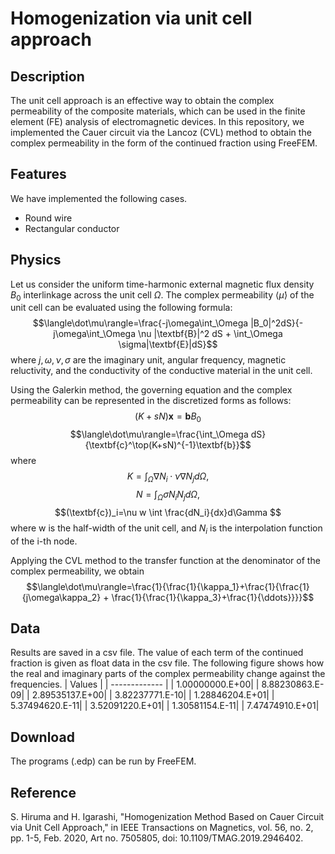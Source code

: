 # Homogenization via unit cell approach
## Description
The unit cell approach is an effective way to obtain the complex permeability of the composite materials, which can be used in the finite element (FE) analysis of electromagnetic devices. 
In this repository, we implemented the Cauer circuit via the Lancoz (CVL) method to obtain the complex permeability in the form of the continued fraction using FreeFEM.

## Features
We have implemented the following cases.
- Round wire
- Rectangular conductor

## Physics
Let us consider the uniform time-harmonic external magnetic flux density $B_0$ interlinkage across the unit cell $\Omega$. The complex permeability $\langle\dot\mu\rangle$ of the unit cell can be evaluated using the following formula:
$$\langle\dot\mu\rangle=\frac{-j\omega\int_\Omega |B_0|^2dS}{-j\omega\int_\Omega \nu |\textbf{B}|^2 dS + \int_\Omega \sigma|\textbf{E}|dS}$$
where $j,\omega,\nu,\sigma$ are the imaginary unit, angular frequency, magnetic reluctivity, and the conductivity of the conductive material in the unit cell.

Using the Galerkin method, the governing equation and the complex permeability can be represented in the discretized forms as follows:
$$(K+sN)\textbf{x}=\textbf{b}B_0$$
$$\langle\dot\mu\rangle=\frac{\int_\Omega dS}{\textbf{c}^\top(K+sN)^{-1}\textbf{b}}$$
where
$$K=\int_\Omega \nabla N_i\cdot\nu\nabla N_j d\Omega,$$
$$N=\int_\Omega \sigma N_iN_jd\Omega,$$
$$(\textbf{c})_i=\nu w \int \frac{dN_i}{dx}d\Gamma $$
where w is the half-width of the unit cell, and $N_i$ is the interpolation function of the i-th node.

Applying the CVL method to the transfer function at the denominator of the complex permeability, we obtain
$$\langle\dot\mu\rangle=\frac{1}{\frac{1}{\kappa_1}+\frac{1}{\frac{1}{j\omega\kappa_2} + \frac{1}{\frac{1}{\kappa_3}+\frac{1}{\ddots}}}}$$

## Data
Results are saved in a csv file. The value of each term of the continued fraction is given as float data in the csv file. The following figure shows how the real and imaginary parts of the complex permeability change against the frequencies.
| Values  |
| ------------- | 
| 1.00000000.E+00| 
| 8.88230863.E-09| 
| 2.89535137.E+00| 
| 3.82237771.E-10| 
| 1.28846204.E+01| 
| 5.37494620.E-11| 
| 3.52091220.E+01| 
| 1.30581154.E-11| 
| 7.47474910.E+01| 

## Download
The programs (.edp) can be run by FreeFEM. 

## Reference
S. Hiruma and H. Igarashi, "Homogenization Method Based on Cauer Circuit via Unit Cell Approach," in IEEE Transactions on Magnetics, vol. 56, no. 2, pp. 1-5, Feb. 2020, Art no. 7505805, doi: 10.1109/TMAG.2019.2946402.
